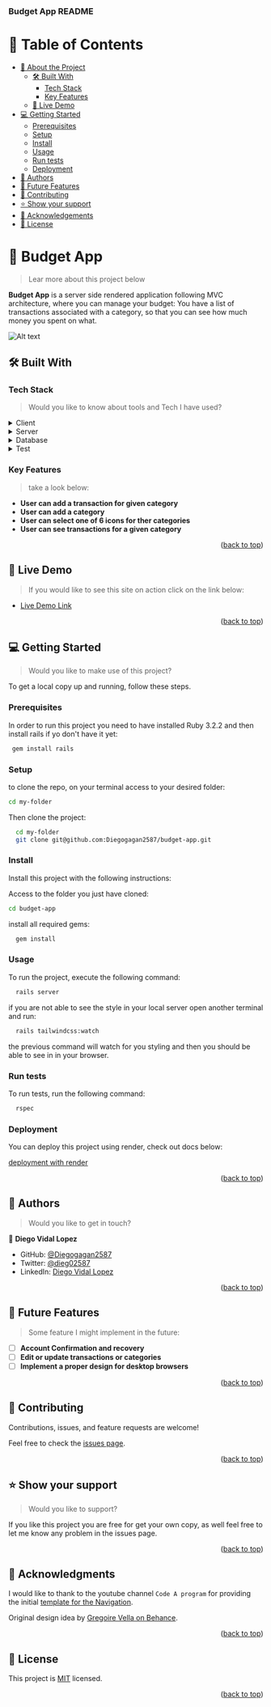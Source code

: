 <a name="readme-top"></a>

  <h3><b>Budget App README</b></h3>

</div>

<!-- TABLE OF CONTENTS -->

# 📗 Table of Contents

- [📖 About the Project](#about-project)
  - [🛠 Built With](#built-with)
    - [Tech Stack](#tech-stack)
    - [Key Features](#key-features)
  - [🚀 Live Demo](#live-demo)
- [💻 Getting Started](#getting-started)
  - [Prerequisites](#prerequisites)
  - [Setup](#setup)
  - [Install](#install)
  - [Usage](#usage)
  - [Run tests](#run-tests)
  - [Deployment](#deployment)
- [👥 Authors](#authors)
- [🔭 Future Features](#future-features)
- [🤝 Contributing](#contributing)
- [⭐️ Show your support](#support)
- [🙏 Acknowledgements](#acknowledgements)
- [📝 License](#license)

<!-- PROJECT DESCRIPTION -->

# 📖 Budget App <a name="about-project"></a>

> Lear more about this project below

**Budget App** is a  server side rendered application following MVC architecture, where you can manage your budget: You have a list of transactions associated with a category, so that you can see how much money you spent on what.

![Alt text](image.png)


## 🛠 Built With <a name="built-with"></a>

### Tech Stack <a name="tech-stack"></a>

> Would you like to know about tools and Tech I have used?

<details>
  <summary>Client</summary>
  <ul>
    <li><a href="https://developer.mozilla.org/en-US/docs/Web/HTML">HTML</a></li>
    <li><a href="https://developer.mozilla.org/en-US/docs/Web/CSS">CSS</a></li>
    <li><a href="https://tailwindcss.com/">Tailwind CSS</a></li>
    <li><a href="https://developer.mozilla.org/en-US/docs/Web/JavaScript">JavaScript(for navigation bar)</a></li>
    <li><a href="https://ionic.io/ionicons">Icons: ionicons</a></li>
    <li><a href="https://fonts.google.com/specimen/Montserrat">Google Fonts for: Montserrat(300 and 700)</a></li>
  </ul>
</details>

<details>
  <summary>Server</summary>
  <ul>
    <li><a href="https://github.com/rails/tailwindcss-rails">tailwindcss-rails</a></li>
    <li><a href="https://github.com/heartcombo/devise">Devise (for authentication)</a></li>
    <li><a href="https://render.com/docs/deploy-rails">Render (for deployment)</a></li>
    <li><a href="https://rubyonrails.org/">Ruby On Rails</a></li>
  </ul>
</details>

<details>
<summary>Database</summary>
  <ul>
    <li><a href="https://www.postgresql.org/">PostgreSQL</a></li>
  </ul>
</details>
<details>
<summary>Test</summary>
  <ul>
    <li><a href="https://rspec.info/">RSpec</a></li>
    <li><a href="https://github.com/teamcapybara/capybara">Capybara</a></li>
    <li><a href="https://www.selenium.dev/documentation/webdriver/">selenium-webdriver</a></li>
  </ul>
</details>

<!-- Features -->

### Key Features <a name="key-features"></a>

> take a look below:

- **User can add a transaction for given category**
- **User can add a category**
- **User can select one of 6 icons for ther categories**
- **User can see transactions for a given category**

<p align="right">(<a href="#readme-top">back to top</a>)</p>

<!-- LIVE DEMO -->

## 🚀 Live Demo <a name="live-demo"></a>

> If you would like to see this site on action click on the link below:

- [Live Demo Link](https://www-budget-app.onrender.com/)

<p align="right">(<a href="#readme-top">back to top</a>)</p>

<!-- GETTING STARTED -->

## 💻 Getting Started <a name="getting-started"></a>

> Would you like to make use of this project?

To get a local copy up and running, follow these steps.

### Prerequisites

In order to run this project you need to have installed Ruby 3.2.2 and then install rails if yo don't have it yet:

```sh
 gem install rails
```

### Setup

to clone the repo, on your terminal access to your desired folder:
```sh
cd my-folder
```
Then clone the project:
```sh
  cd my-folder
  git clone git@github.com:Diegogagan2587/budget-app.git
```


### Install

Install this project with the following instructions:

Access to the folder you just have cloned:
```sh
cd budget-app
```
install all required gems:
```sh
  gem install
```


### Usage

To run the project, execute the following command:

```sh
  rails server
```
if you are not able to see the style in your local server open another terminal and run:
```sh
  rails tailwindcss:watch
```
the previous command will watch for you styling and then you should be able to see in in your browser.
### Run tests

To run tests, run the following command:

```sh
  rspec
```

### Deployment

You can deploy this project using render, check out docs below:

[deployment with render](https://render.com/docs/deploy-rails)

<p align="right">(<a href="#readme-top">back to top</a>)</p>

<!-- AUTHORS -->

## 👥 Authors <a name="authors"></a>

> Would you like to get in touch?

👤 **Diego Vidal Lopez**

- GitHub: [@Diegogagan2587](https://github.com/Diegogagan2587)
- Twitter: [@dieg02587](https://twitter.com/dieg02587)
- LinkedIn: [Diego Vidal Lopez](https://www.linkedin.com/in/diego-vidal-lopez/)

<p align="right">(<a href="#readme-top">back to top</a>)</p>

<!-- FUTURE FEATURES -->

## 🔭 Future Features <a name="future-features"></a>

> Some feature I might implement in the future:

- [ ] **Account Confirmation and recovery**
- [ ] **Edit or update transactions or categories**
- [ ] **Implement a proper design for desktop browsers**

<p align="right">(<a href="#readme-top">back to top</a>)</p>

<!-- CONTRIBUTING -->

## 🤝 Contributing <a name="contributing"></a>

Contributions, issues, and feature requests are welcome!

Feel free to check the [issues page](https://github.com/Diegogagan2587/budget-app/issues).

<p align="right">(<a href="#readme-top">back to top</a>)</p>

<!-- SUPPORT -->

## ⭐️ Show your support <a name="support"></a>

> Would you like to support?

If you like this project you are free for get your own copy, as well feel free to let me know any problem in the issues page.

<p align="right">(<a href="#readme-top">back to top</a>)</p>

<!-- ACKNOWLEDGEMENTS -->

## 🙏 Acknowledgments <a name="acknowledgements"></a>

I would like to thank to the youtube channel `Code A program` for providing the initial [template for the Navigation](https://youtu.be/X6CsbhSVUEc).

Original design idea by [Gregoire Vella on Behance](https://www.behance.net/gregoirevella).

<p align="right">(<a href="#readme-top">back to top</a>)</p>

<!-- LICENSE -->

## 📝 License <a name="license"></a>

This project is [MIT](./LICENSE) licensed.

<p align="right">(<a href="#readme-top">back to top</a>)</p>